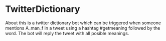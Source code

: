 # TwitterDictionary
About this is a twitter dictionary bot which can be triggered when someone mentions A_man_f in a tweet using a hashtag #getmeaning followed by the word. The bot will reply the tweet with all posible meanings.
